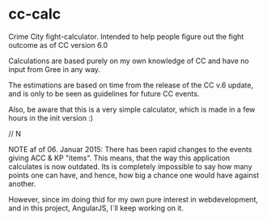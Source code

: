 cc-calc
=======

Crime City fight-calculator. Intended to help people figure out the fight outcome as of CC version 6.0

Calculations are based purely on my own knowledge of CC and have no input from Gree in any way.

The estimations are based on time from the release of the CC v.6 update, and is only to be seen as guidelines for future CC events. 

Also, be aware that this is a very simple calculator, which is made in a few hours in the init version :)

// N

NOTE af of 06. Januar 2015: 
There has been rapid changes to the events giving ACC & KP "items". This means, that the way this application calculates is now outdated. 
Its is completely impossible to say how many points one can have, and hence, how big a chance one would have against another. 

However, since im doing thid for my own pure interest in webdevelopment, and in this project, AngularJS, I´ll keep working on it.